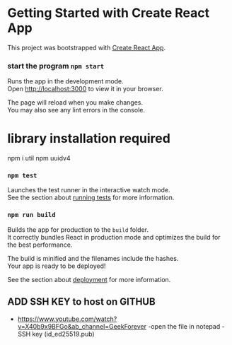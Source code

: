 # Getting Started with Create React App

This project was bootstrapped with [Create React App](https://github.com/facebook/create-react-app).



### start the program `npm start`

Runs the app in the development mode.\
Open [http://localhost:3000](http://localhost:3000) to view it in your browser.

The page will reload when you make changes.\
You may also see any lint errors in the console.


# library installation required
npm i util
npm uuidv4


### `npm test`

Launches the test runner in the interactive watch mode.\
See the section about [running tests](https://facebook.github.io/create-react-app/docs/running-tests) for more information.

### `npm run build`

Builds the app for production to the `build` folder.\
It correctly bundles React in production mode and optimizes the build for the best performance.

The build is minified and the filenames include the hashes.\
Your app is ready to be deployed!

See the section about [deployment](https://facebook.github.io/create-react-app/docs/deployment) for more information.

## ADD SSH KEY to host on GITHUB
- https://www.youtube.com/watch?v=X40b9x9BFGo&ab_channel=GeekForever
-open the file in notepad
-SSH key (id_ed25519.pub)
